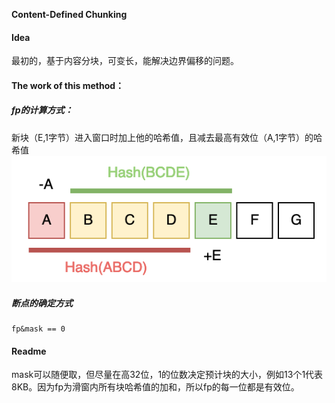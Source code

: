  **Content-Defined Chunking**
#### Idea
最初的，基于内容分块，可变长，能解决边界偏移的问题。
#### The work of this method：
##### fp的计算方式：
新块（E,1字节）进入窗口时加上他的哈希值，且减去最高有效位（A,1字节）的哈希值
![vj3ca](pic/vj3ca.png)
##### 断点的确定方式
	fp&mask == 0
#### Readme
mask可以随便取，但尽量在高32位，1的位数决定预计块的大小，例如13个1代表8KB。因为fp为滑窗内所有块哈希值的加和，所以fp的每一位都是有效位。